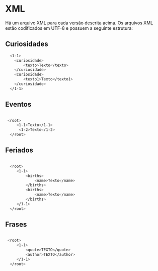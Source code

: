 # XML

Há um arquivo XML para cada versão descrita acima. Os arquivos XML estão codificados em UTF-8 e possuem a seguinte estrutura:

## Curiosidades

```bash
  <1-1>
    <curiosidade>
        <texto>Texto</texto>
    </curiosidade>
    <curiosidade>
        <texto1>Texto</texto1>
    </curiosidade>
  </1-1>

```

## Eventos

```bash

 <root>
     <1-1>Texto</1-1>
      <1-2>Texto</1-2>
  </root>

```

## Feriados

```bash

  <root>
     <1-1>
         <births>
             <name>Texto</name>
         </births>
         <births>
             <name>Texto</name>
         </births>
     </1-1>
  </root>

```

## Frases

```bash

 <root>
     <1-1>
         <quote>TEXTO</quote>
         <author>TEXTO</author>
     </1-1>
  </root>

```
